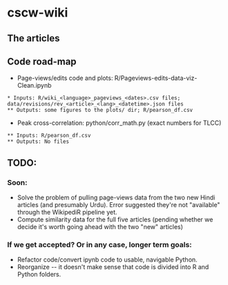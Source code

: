 # cscw-wiki

## The articles

## Code road-map
* Page-views/edits code and plots: R/Pageviews-edits-data-viz-Clean.ipynb
```
* Inputs: R/wiki_<language>_pageviews_<dates>.csv files; data/revisions/rev_<article>_<lang>_<datetime>.json files
** Outputs: some figures to the plots/ dir; R/pearson_df.csv
```
* Peak cross-correlation: python/corr_math.py (exact numbers for TLCC)
```
** Inputs: R/pearson_df.csv
** Outputs: No files
```

## TODO:
### Soon:
* Solve the problem of pulling page-views data from the two new Hindi articles (and presumably Urdu). Error suggested they're not "available" through the WikipediR pipeline yet.
* Compute similarity data for the full five articles (pending whether we decide it's worth going ahead with the two "new" articles)
### If we get accepted? Or in any case, longer term goals:
* Refactor code/convert ipynb code to usable, navigable Python.
* Reorganize -- it doesn't make sense that code is divided into R and Python folders.

